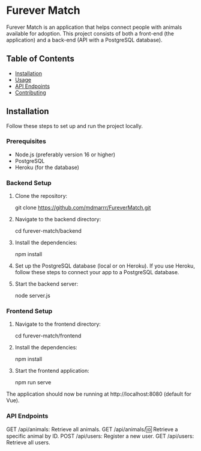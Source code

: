 # Furever Match

Furever Match is an application that helps connect people with animals available for adoption. This project consists of both a front-end (the application) and a back-end (API with a PostgreSQL database).

## Table of Contents

- [Installation](#installation)
- [Usage](#usage)
- [API Endpoints](#api-endpoints)
- [Contributing](#contributing)

## Installation

Follow these steps to set up and run the project locally.

### Prerequisites

- Node.js (preferably version 16 or higher)
- PostgreSQL
- Heroku (for the database)

### Backend Setup

1. Clone the repository:
   
   git clone https://github.com/mdmarrr/FureverMatch.git

2. Navigate to the backend directory:

   cd furever-match/backend

3. Install the dependencies:

   npm install

4. Set up the PostgreSQL database (local or on Heroku). If you use Heroku, follow these steps to connect your app to a PostgreSQL database.

5. Start the backend server:

   node server.js

### Frontend Setup

1. Navigate to the frontend directory:

   cd furever-match/frontend

2. Install the dependencies:

   npm install

3. Start the frontend application:

   npm run serve

The application should now be running at http://localhost:8080 (default for Vue).

### API Endpoints

GET /api/animals: Retrieve all animals.
GET /api/animals/:id: Retrieve a specific animal by ID.
POST /api/users: Register a new user.
GET /api/users: Retrieve all users.
